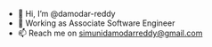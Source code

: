 - 👋 Hi, I’m @damodar-reddy
- 👀 Working as Associate Software Engineer 
- 📫 Reach me on simunidamodarreddy@gmail.com
